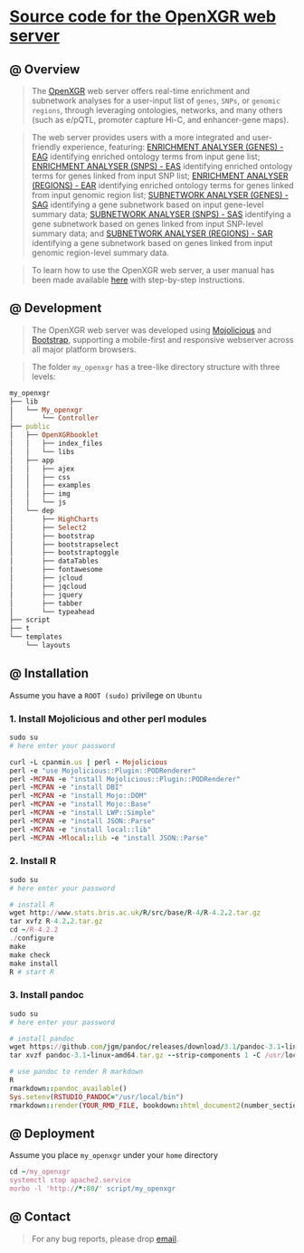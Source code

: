 # [Source code for the OpenXGR web server](https://github.com/hfang-bristol/OpenXGR-site)

## @ Overview

> The [OpenXGR](http://www.openxgr.com) web server offers real-time enrichment and subnetwork analyses for a user-input list of `genes`, `SNPs`, or `genomic regions`, through leveraging ontologies, networks, and many others (such as e/pQTL, promoter capture Hi-C, and enhancer-gene maps).

> The web server provides users with a more integrated and user-friendly experience, featuring: [ENRICHMENT ANALYSER (GENES) - EAG](http://www.openxgr.com/OpenXGR/EAgene) identifying enriched ontology terms from input gene list; [ENRICHMENT ANALYSER (SNPS) - EAS](http://www.openxgr.com/OpenXGR/EAsnp) identifying enriched ontology terms for genes linked from input SNP list; [ENRICHMENT ANALYSER (REGIONS) - EAR](http://www.openxgr.com/OpenXGR/EAregion) identifying enriched ontology terms for genes linked from input genomic region list; [SUBNETWORK ANALYSER (GENES) - SAG](http://www.openxgr.com/OpenXGR/SAgene) identifying a gene subnetwork based on input gene-level summary data; [SUBNETWORK ANALYSER (SNPS) - SAS](http://www.openxgr.com/OpenXGR/SAsnp) identifying a gene subnetwork based on genes linked from input SNP-level summary data; and [SUBNETWORK ANALYSER (REGIONS) - SAR](http://www.openxgr.com/OpenXGR/SAregion) identifying a gene subnetwork based on genes linked from input genomic region-level summary data.

> To learn how to use the OpenXGR web server, a user manual has been made available [here](http://www.openxgr.com/OpenXGRbooklet/index.html) with step-by-step instructions.

## @ Development

> The OpenXGR web server was developed using [Mojolicious](https://www.mojolicious.org) and [Bootstrap](https://getbootstrap.com), supporting a mobile-first and responsive webserver across all major platform browsers.

> The folder `my_openxgr` has a tree-like directory structure with three levels:
```ruby
my_openxgr
├── lib
│   └── My_openxgr
│       └── Controller
├── public
│   ├── OpenXGRbooklet
│   │   ├── index_files
│   │   └── libs
│   ├── app
│   │   ├── ajex
│   │   ├── css
│   │   ├── examples
│   │   ├── img
│   │   └── js
│   └── dep
│       ├── HighCharts
│       ├── Select2
│       ├── bootstrap
│       ├── bootstrapselect
│       ├── bootstraptoggle
│       ├── dataTables
│       ├── fontawesome
│       ├── jcloud
│       ├── jqcloud
│       ├── jquery
│       ├── tabber
│       └── typeahead
├── script
├── t
└── templates
    └── layouts
```


## @ Installation

Assume you have a `ROOT (sudo)` privilege on `Ubuntu`

### 1. Install Mojolicious and other perl modules

```ruby
sudo su
# here enter your password

curl -L cpanmin.us | perl - Mojolicious
perl -e "use Mojolicious::Plugin::PODRenderer"
perl -MCPAN -e "install Mojolicious::Plugin::PODRenderer"
perl -MCPAN -e "install DBI"
perl -MCPAN -e "install Mojo::DOM"
perl -MCPAN -e "install Mojo::Base"
perl -MCPAN -e "install LWP::Simple"
perl -MCPAN -e "install JSON::Parse"
perl -MCPAN -e "install local::lib"
perl -MCPAN -Mlocal::lib -e "install JSON::Parse"
```

### 2. Install R

```ruby
sudo su
# here enter your password

# install R
wget http://www.stats.bris.ac.uk/R/src/base/R-4/R-4.2.2.tar.gz
tar xvfz R-4.2.2.tar.gz
cd ~/R-4.2.2
./configure
make
make check
make install
R # start R
```

### 3. Install pandoc

```ruby
sudo su
# here enter your password

# install pandoc
wget https://github.com/jgm/pandoc/releases/download/3.1/pandoc-3.1-linux-amd64.tar.gz
tar xvzf pandoc-3.1-linux-amd64.tar.gz --strip-components 1 -C /usr/local/

# use pandoc to render R markdown
R
rmarkdown::pandoc_available()
Sys.setenv(RSTUDIO_PANDOC="/usr/local/bin")
rmarkdown::render(YOUR_RMD_FILE, bookdown::html_document2(number_sections=F, theme="readable", hightlight="default"))
```


## @ Deployment

Assume you place `my_openxgr` under your `home` directory

```ruby
cd ~/my_openxgr
systemctl stop apache2.service
morbo -l 'http://*:80/' script/my_openxgr
```

## @ Contact

> For any bug reports, please drop [email](mailto:fh12355@rjh.com.cn).


